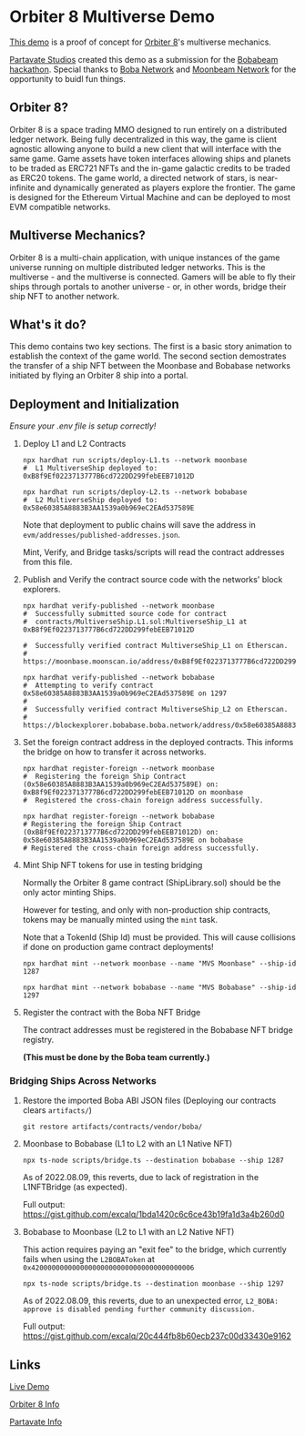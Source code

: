 # Orbiter 8 Multiverse Demo

[This demo](https://demos.partavate.com/o8-multiverse-bobabeam) is a proof of concept for [Orbiter 8](https://orbiter8.com)'s multiverse mechanics.

[Partavate Studios](https://partavate.com) created this demo
as a submission for the
[Bobabeam hackathon](https://bobaxmoonbeam.notion.site/bobaxmoonbeam/BOBA-x-MOONBEAM-HACK-CHALLENGE-264b16c0ea2b4878b7c03a708df7653d).
Special thanks to [Boba Network](https://boba.network/) and [Moonbeam Network](https://moonbeam.network/) for the opportunity to buidl fun things.

## Orbiter 8?

Orbiter 8 is a space trading MMO designed to run entirely on a distributed ledger network. Being fully decentralized in this way, the game is client agnostic allowing anyone to build a new client that will interface with the same game. Game assets have token interfaces allowing ships and planets to be traded as ERC721 NFTs and the in-game galactic credits to be traded as ERC20 tokens. The game world, a directed network of stars, is near-infinite and dynamically generated as players explore the frontier. The game is designed for the Ethereum Virtual Machine and can be deployed to most EVM compatible networks.

## Multiverse Mechanics?

Orbiter 8 is a multi-chain application, with unique instances of the game universe running on multiple distributed ledger networks. This is the multiverse - and the multiverse is connected. Gamers will be able to fly their ships through portals to another universe - or, in other words, bridge their ship NFT to another network.

## What's it do?

This demo contains two key sections. The first is a basic story animation to establish the context of the game world. The second section demostrates the
transfer of a ship NFT between the Moonbase and Bobabase networks initiated by flying an Orbiter 8 ship into a portal.

## Deployment and Initialization

_Ensure your .env file is setup correctly!_

1. Deploy L1 and L2 Contracts

    ```
    npx hardhat run scripts/deploy-L1.ts --network moonbase
    #  L1 MultiverseShip deployed to: 0xB8f9Ef0223713777B6cd722DD299febEEB71012D
    ```
    
    ```
    npx hardhat run scripts/deploy-L2.ts --network bobabase
    #  L2 MultiverseShip deployed to: 0x58e60385A8883B3AA1539a0b969eC2EAd537589E
    ```

    Note that deployment to public chains will save the address in `evm/addresses/published-addresses.json`.
    
    Mint, Verify, and Bridge tasks/scripts will read the contract addresses from this file.
    
2. Publish and Verify the contract source code with the networks' block explorers.

    ```
    npx hardhat verify-published --network moonbase
    #  Successfully submitted source code for contract
    #  contracts/MultiverseShip.L1.sol:MultiverseShip_L1 at 0xB8f9Ef0223713777B6cd722DD299febEEB71012D

    #  Successfully verified contract MultiverseShip_L1 on Etherscan.
    #  https://moonbase.moonscan.io/address/0xB8f9Ef0223713777B6cd722DD299febEEB71012D#code
    
    npx hardhat verify-published --network bobabase
    #  Attempting to verify contract 0x58e60385A8883B3AA1539a0b969eC2EAd537589E on 1297
    #  
    #  Successfully verified contract MultiverseShip_L2 on Etherscan.
    #  https://blockexplorer.bobabase.boba.network/address/0x58e60385A8883B3AA1539a0b969eC2EAd537589E#code
    ``` 

3. Set the foreign contract address in the deployed contracts. This informs the bridge on how to transfer it across networks.

    ```
    npx hardhat register-foreign --network moonbase
    #  Registering the foreign Ship Contract (0x58e60385A8883B3AA1539a0b969eC2EAd537589E) on: 0xB8f9Ef0223713777B6cd722DD299febEEB71012D on moonbase
    #  Registered the cross-chain foreign address successfully.
    ```

    ```
    npx hardhat register-foreign --network bobabase
    # Registering the foreign Ship Contract (0xB8f9Ef0223713777B6cd722DD299febEEB71012D) on: 0x58e60385A8883B3AA1539a0b969eC2EAd537589E on bobabase
    # Registered the cross-chain foreign address successfully.
    ```

4. Mint Ship NFT tokens for use in testing bridging
 
    Normally the Orbiter 8 game contract (ShipLibrary.sol) should be the only actor minting Ships.

    However for testing, and only with non-production ship contracts, tokens may be manually minted using the `mint` task.

    Note that a TokenId (Ship Id) must be provided. This will cause collisions if done on production game contract deployments!

    ```
    npx hardhat mint --network moonbase --name "MVS Moonbase" --ship-id 1287

    npx hardhat mint --network bobabase --name "MVS Bobabase" --ship-id 1297
    ```


5. Register the contract with the Boba NFT Bridge
    
    The contract addresses must be registered in the Bobabase NFT bridge registry.

    **(This must be done by the Boba team currently.)**


### Bridging Ships Across Networks

1. Restore the imported Boba ABI JSON files (Deploying our contracts clears `artifacts/`)

    ```
    git restore artifacts/contracts/vendor/boba/
    ```


2. Moonbase to Bobabase (L1 to L2 with an L1 Native NFT)

    ```
    npx ts-node scripts/bridge.ts --destination bobabase --ship 1287
    ```

    As of 2022.08.09, this reverts, due to lack of registration in the L1NFTBridge (as expected).

    Full output: https://gist.github.com/excalq/1bda1420c6c6ce43b19fa1d3a4b260d0
    

3. Bobabase to Moonbase (L2 to L1 with an L2 Native NFT)

    This action requires paying an "exit fee" to the bridge, which currently fails when using the `L2BOBAToken` at `0x4200000000000000000000000000000000000006`

    ```
    npx ts-node scripts/bridge.ts --destination moonbase --ship 1297
    ```

    As of 2022.08.09, this reverts, due to an unexpected error, `L2_BOBA: approve is disabled pending further community discussion.`

    Full output: https://gist.github.com/excalq/20c444fb8b60ecb237c00d33430e9162
    

## Links

[Live Demo](https://demos.partavate.com/o8-multiverse-bobabeam)

[Orbiter 8 Info](https://demos.partavate.com/o8-multiverse-bobabeam)

[Partavate Info](https://partavate.com)

